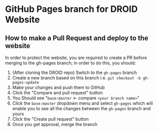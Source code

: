# GitHub Pages branch for DROID Website

## How to make a Pull Request and deploy to the website

In order to protect the website, you are required to create a PR before merging to the gh-pages branch; in order to do this, you should:

1. (After cloning the DROID repo) Switch to the `gh-pages` branch
2. Create a new branch based on this branch i.e. `git checkout -b gh-pages-update`
3. Make your changes and push them to GitHub
4. Click the "Compare and pull request" button
5. You Should see "`base:master` <- compare `<your branch name>`"
6. Click the `base:master` dropdown menu and select `gh-pages` which will enable you to see all the changes between the `gh-pages` branch and yours
7. Click the "Create pull request" button
8. Once you get approval, merge the branch
